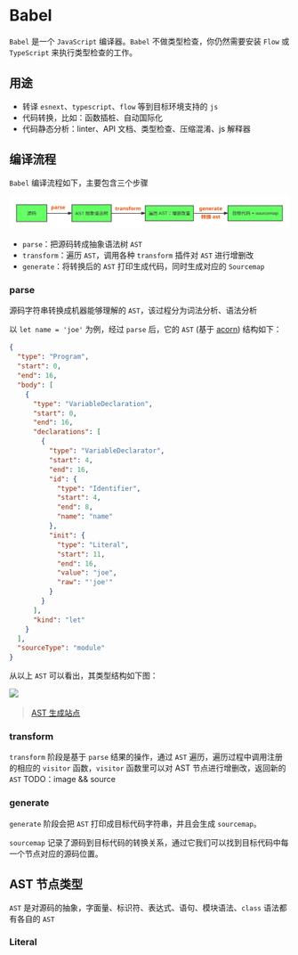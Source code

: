 # Babel
`Babel` 是一个 `JavaScript` 编译器。`Babel` 不做类型检查，你仍然需要安装 `Flow` 或 `TypeScript` 来执行类型检查的工作。

## 用途
- 转译 `esnext`、`typescript`、`flow` 等到目标环境支持的 `js`
- 代码转换，比如：函数插桩、自动国际化
- 代码静态分析：linter、API 文档、类型检查、压缩混淆、js 解释器

## 编译流程
`Babel` 编译流程如下，主要包含三个步骤

![](./assets/babel-flow.svg)
- `parse`：把源码转成抽象语法树 `AST`
- `transform`：遍历 `AST`，调用各种 `transform` 插件对 `AST` 进行增删改
- `generate`：将转换后的 `AST` 打印生成代码，同时生成对应的 `Sourcemap`
### parse
源码字符串转换成机器能够理解的 `AST`，该过程分为词法分析、语法分析

以 `let name = 'joe'` 为例，经过 `parse` 后，它的 `AST` (基于 [acorn](https://github.com/acornjs/acorn)) 结构如下：
```json
{
  "type": "Program",
  "start": 0,
  "end": 16,
  "body": [
    {
      "type": "VariableDeclaration",
      "start": 0,
      "end": 16,
      "declarations": [
        {
          "type": "VariableDeclarator",
          "start": 4,
          "end": 16,
          "id": {
            "type": "Identifier",
            "start": 4,
            "end": 8,
            "name": "name"
          },
          "init": {
            "type": "Literal",
            "start": 11,
            "end": 16,
            "value": "joe",
            "raw": "'joe'"
          }
        }
      ],
      "kind": "let"
    }
  ],
  "sourceType": "module"
}
```
从以上 `AST` 可以看出，其类型结构如下图：

![](https://tva1.sinaimg.cn/large/e6c9d24egy1h5kamlb7j4j21120igac7.jpg)

> [AST 生成站点](https://astexplorer.net/)

### transform

`transform` 阶段是基于 `parse` 结果的操作，通过 `AST` 遍历，遍历过程中调用注册的相应的 `visitor` 函数，`visitor` 函数里可以对 AST 节点进行增删改，返回新的 `AST`
TODO：image && source

### generate

`generate` 阶段会把 `AST` 打印成目标代码字符串，并且会生成 `sourcemap`。

`sourcemap` 记录了源码到目标代码的转换关系，通过它我们可以找到目标代码中每一个节点对应的源码位置。

## AST 节点类型
`AST` 是对源码的抽象，字面量、标识符、表达式、语句、模块语法、`class` 语法都有各自的 `AST`

### Literal
